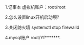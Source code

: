 1.记事本
虚拟机账户：root/root



2.怎么设置linux开机启动项?

3.关闭防火墙
systemctl stop firewalld

4.mysql账户
root/Yf*******.